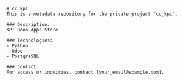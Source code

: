 
    # cc_kpi
    This is a metadata repository for the private project "cc_kpi".

    ### Description:
    KPI Odoo Apps Store

    ### Technologies:
    - Python
    - Odoo
    - PostgreSQL

    ### Contact:
    For access or inquiries, contact [your_email@example.com].
    
